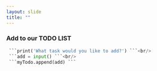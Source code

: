 ```yaml
---
layout: slide
title: ""
---
```

### Add to our TODO LIST

 ```python
  ```print('What task would you like to add?') ```<br/>
  ```add = input() ```<br/>
  ```myTodo.append(add) ```
